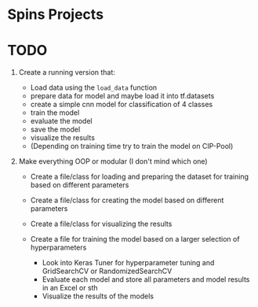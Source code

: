 # Spins Projects

# TODO

1. Create a running version that:
    - Load data using the `load_data` function
    - prepare data for model and maybe load it into tf.datasets
    - create a simple cnn model for classification of 4 classes
    - train the model
    - evaluate the model
    - save the model
    - visualize the results
    - (Depending on training time try to train the model on CIP-Pool)

2. Make everything OOP or modular (I don't mind which one)
    - Create a file/class for loading and preparing the dataset for training based on different parameters
    - Create a file/class for creating the model based on different parameters
    - Create a file/class for visualizing the results
   
    - Create a file for training the model based on a larger selection of hyperparameters
      - Look into Keras Tuner for hyperparameter tuning and GridSearchCV or RandomizedSearchCV
      - Evaluate each model and store all parameters and model results in an Excel or sth
      - Visualize the results of the models